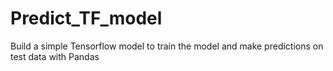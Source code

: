 # Predict_TF_model
Build a simple Tensorflow model to train the model and make predictions on test data with Pandas
